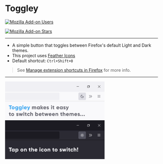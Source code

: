 # Toggley
[![Mozilla Add-on Users](https://img.shields.io/amo/users/Toggley%40FaridZelli?style=for-the-badge&logo=firefoxbrowser&logoColor=white&labelColor=orange&color=gold&cacheSeconds=86400)](https://addons.mozilla.org/en-US/firefox/addon/toggley/)
  
  
[![Mozilla Add-on Stars](https://img.shields.io/amo/stars/Toggley%40FaridZelli?style=for-the-badge&logo=mozilla&labelColor=black&color=gold&cacheSeconds=86400)](https://addons.mozilla.org/en-US/firefox/addon/toggley/)

---
- A simple button that toggles between Firefox's default Light and Dark themes.
- This project uses [Feather Icons](https://github.com/feathericons/feather)
- Default shortcut: `Ctrl+Shift+0`
> See [Manage extension shortcuts in Firefox](https://support.mozilla.org/en-US/kb/manage-extension-shortcuts-firefox) for more info.
---
<img src="https://raw.githubusercontent.com/FaridZelli/Toggley/refs/heads/main/Screenshots/Toggley%20Showcase%20Compact%20Highlight.png" alt="" width="65%" align="center">
